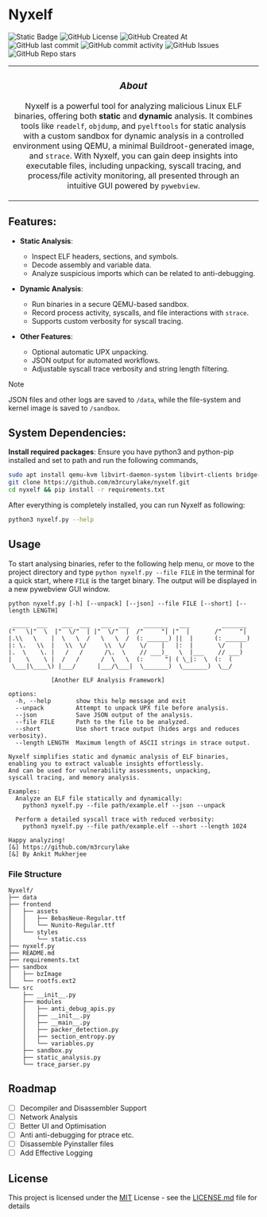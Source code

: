 

# Nyxelf
  
![Static Badge](https://img.shields.io/badge/made_by-m3rcurylake-orange?style=for-the-badge) ![GitHub License](https://img.shields.io/github/license/m3rcurylake/nyxelf?style=for-the-badge) ![GitHub Created At](https://img.shields.io/github/created-at/m3rcurylake/nyxelf?style=for-the-badge) ![GitHub last commit](https://img.shields.io/github/last-commit/m3rcurylake/nyxelf?style=for-the-badge) ![GitHub commit activity](https://img.shields.io/github/commit-activity/t/m3rcurylake/nyxelf?style=for-the-badge) ![GitHub Issues](https://img.shields.io/github/issues/M3rcurylake/nyxelf?style=for-the-badge)  ![GitHub Repo stars](https://img.shields.io/github/stars/M3rcurylake/nyxelf)

<table>
<tr>
<td>
<div align='center'>
  
### _About_
  
Nyxelf is a powerful tool for analyzing malicious Linux ELF binaries, offering both **static** and **dynamic** analysis. It combines tools like `readelf`, `objdump`, and `pyelftools` for static analysis with a custom sandbox for dynamic analysis in a controlled environment using QEMU, a minimal Buildroot-generated image, and `strace`. With Nyxelf, you can gain deep insights into executable files, including unpacking, syscall tracing, and process/file activity monitoring, all presented through an intuitive GUI powered by `pywebview`. 

</div>
</table>
</tr>
</td> 

## Features:

- **Static Analysis**:
  - Inspect ELF headers, sections, and symbols.
  - Decode assembly and variable data.
  - Analyze suspicious imports which can be related to anti-debugging.
  
- **Dynamic Analysis**:
  - Run binaries in a secure QEMU-based sandbox.
  - Record process activity, syscalls, and file interactions with `strace`.
  - Supports custom verbosity for syscall tracing.

- **Other Features**:
  -  Optional automatic UPX unpacking.
  - JSON output for automated workflows.
  - Adjustable syscall trace verbosity and string length filtering.

> [!NOTE]
> JSON files and other logs are saved to `/data`, while the file-system and kernel image is saved to `/sandbox`. 


## System Dependencies:

**Install required packages**: Ensure you have python3 and python-pip installed and set to path and run the following commands, 

```bash
sudo apt install qemu-kvm libvirt-daemon-system libvirt-clients bridge-utils virt-manager e2tools -y
git clone https://github.com/m3rcurylake/nyxelf.git
cd nyxelf && pip install -r requirements.txt
```

After everything is completely installed, you can run Nyxelf as following:

```bash
python3 nyxelf.py --help
```


## Usage

To start analysing binaries, refer to the following help menu, or move to the project directory and type `python nyxelf.py --file FILE` in the terminal for a quick start, where `FILE` is the target binary. The output will be displayed in a new pywebview GUI window.

```
python nyxelf.py [-h] [--unpack] [--json] --file FILE [--short] [--length LENGTH]

 _____  ___    ___  ___   ___  ___    _______   ___         _______
("   \|"  \  |"  \/"  | |"  \/"  |  /"     "| |"  |       /"     "|
|.\\   \    |  \   \  /   \   \  /  (: ______) ||  |      (: ______)
|: \.   \\  |   \\  \/     \\  \/    \/    |   |:  |       \/    |
|.  \    \. |   /   /      /\.  \    // ___)_   \  |___    // ___)
|    \    \ |  /   /      /  \   \  (:      "| ( \_|:  \  (:  (
 \___|\____\) |___/      |___/\___|  \_______)  \_______)  \__/

            [Another ELF Analysis Framework]

options:
  -h, --help       show this help message and exit
  --unpack         Attempt to unpack UPX file before analysis.
  --json           Save JSON output of the analysis.
  --file FILE      Path to the file to be analyzed.
  --short          Use short trace output (hides args and reduces verbosity).
  --length LENGTH  Maximum length of ASCII strings in strace output.

Nyxelf simplifies static and dynamic analysis of ELF binaries,
enabling you to extract valuable insights effortlessly.
And can be used for vulnerability assessments, unpacking,
syscall tracing, and memory analysis.

Examples:
  Analyze an ELF file statically and dynamically:
    python3 nyxelf.py --file path/example.elf --json --unpack

  Perform a detailed syscall trace with reduced verbosity:
    python3 nyxelf.py --file path/example.elf --short --length 1024

Happy analyzing!
[&] https://github.com/m3rcurylake
[&] By Ankit Mukherjee
```


### File Structure
```
Nyxelf/
├── data
├── frontend
│   ├── assets
│   │   ├── BebasNeue-Regular.ttf
│   │   └── Nunito-Regular.ttf
│   └── styles
│       └── static.css
├── nyxelf.py
├── README.md
├── requirements.txt
├── sandbox
│   ├── bzImage
│   └── rootfs.ext2
└── src
    ├── __init__.py
    ├── modules
    │   ├── anti_debug_apis.py
    │   ├── __init__.py
    │   ├── __main__.py
    │   ├── packer_detection.py
    │   ├── section_entropy.py
    │   └── variables.py
    ├── sandbox.py
    ├── static_analysis.py
    └── trace_parser.py
```

## Roadmap

- [ ] Decompiler and Disassembler Support
- [ ] Network Analysis
- [ ] Better UI and Optimisation
- [ ] Anti anti-debugging for ptrace etc.
- [ ] Disassemble Pyinstaller files
- [ ] Add Effective Logging

## License
This project is licensed under the [MIT](https://choosealicense.com/licenses/mit/) License - see the [LICENSE.md](https://github.com/m3rcurylake/nyxelf/LICENSE.md) file for details



